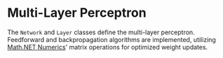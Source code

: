 # Multi-Layer Perceptron 

The ``Network`` and ``Layer`` classes define the multi-layer perceptron. Feedforward and backpropagation algorithms are implemented, utilizing [Math.NET Numerics](http://numerics.mathdotnet.com/)' matrix operations for optimized weight updates.